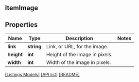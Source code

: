 ## ItemImage

## Properties

Name | Type | Description | Notes
------------ | ------------- | ------------- | -------------
**link** | **string** | Link, or URL, for the image. |
**height** | **int** | Height of the image in pixels. |
**width** | **int** | Width of the image in pixels. |

[[Listings Models]](../) [[API list]](../../Api) [[README]](../../../README.md)
